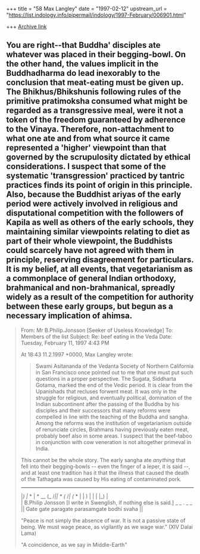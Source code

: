 +++
title = "58 Max Langley"
date = "1997-02-12"
upstream_url = "https://list.indology.info/pipermail/indology/1997-February/006901.html"

+++
[Archive link](https://list.indology.info/pipermail/indology/1997-February/006901.html)

You are right--that Buddha' disciples ate whatever was placed in their
begging-bowl. On the other hand, the values implicit in the Buddhadharma
do lead inexorably to the conclusion that meat-eating must be given up.
The Bhikhus/Bhikshunis following rules of the primitive pratimoksha
consumed what might be regarded as a transgressive meal, were it not a
token of the freedom guaranteed by adherence to the Vinaya. Therefore,
non-attachment to what one ate and from what source it came represented a
'higher' viewpoint than that governed by the scrupulosity dictated by
ethical considerations. I suspect that some of the systematic
'transgression' practiced by tantric practices finds its point of origin
in this principle. Also, because the Buddhist ariyas of the early period
were actively involved in religious and disputational competition with the
followers of Kapila as well as others of the early schools, they
maintaining similar viewpoints relating to diet as part of their whole
viewpoint, the Buddhists could scarcely have not agreed with them in
principle, reserving disagreement for particulars. It is my belief, at all
events, that vegetarianism as a commonplace of general Indian orthodoxy,
brahmanical and non-brahmanical, spreadly widely as a result of the
competition for authority between these early groups,  but begun as a
necessary implication of ahimsa. 
----------
> From: Mr B.Philip.Jonsson [Seeker of Useless Knowledge] <bpj at netg.se>
> To: Members of the list <indology at liverpool.ac.uk>
> Subject: Re: beef eating in the Veda
> Date: Tuesday, February 11, 1997 4:43 PM
> 
> At 18:43 11.2.1997 +0000, Max Langley wrote:
> >Swami Asitananda of the Vedanta Society of Northern California in San
> >Francisco once pointed out to me that one must put such questions in a
> >proper perspective. The Sugata, Siddharta Gotama, marked the end of the
> >Vedic period. It is clear from the Upanishads that recluses forwent
meat.
> >It was only in the struggle for religious, and eventually political,
> >domination of the Indian subcontinent after the passing of the Buddha
by
> >his disciples and their successors that many reforms were compelled in
> >line with the teaching of the Buddha and sangha. Among the reforms was
the
> >institution of vegetarianism outside of renunciate circles, Brahmans
> >having previously eaten meat, probably beef also in some areas. I
suspect
> >that the beef-taboo in conjunction with cow veneration is not
altogether
> >primeval in India.
> >
> 
> This cannot be the whole story. The early sangha ate _anything_ that
fell
> into their begging-bowls -- even the finger of a leper, it is said --,
and
> at least one tradition has it that the illness that caused the death of
the
> Tathagata was caused by His eating of contaminated pork.
> 
> 
> __                     __  ___   __ ___ __
> |_) |_  * | * __       (_ /_|| * (_ /_| (_ *
> |   | ) | | | |_)            |     \
>               |
> B.Philip Jonsson <bpj at netg.se>
> [I write in Swenglish, if nothing else is said.]
>               _        _    .             _ _
> || Gate gate paragate parasamgate bodhi svaha ||
> 
> "Peace is not simply the absence of war.
> It is not a passive state of being.
> We must wage peace, as vigilantly as we wage war."
> (XIV Dalai Lama)
> 
> "A coincidence, as we say in Middle-Earth"
> 
> 




